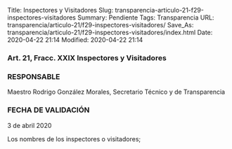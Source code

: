 Title: Inspectores y Visitadores
Slug: transparencia-articulo-21-f29-inspectores-visitadores
Summary: Pendiente
Tags: Transparencia
URL: transparencia/articulo-21/f29-inspectores-visitadores/
Save_As: transparencia/articulo-21/f29-inspectores-visitadores/index.html
Date: 2020-04-22 21:14
Modified: 2020-04-22 21:14


### Art. 21, Fracc. XXIX Inspectores y Visitadores

### RESPONSABLE

Maestro Rodrigo González Morales, Secretario Técnico y de Transparencia

### FECHA DE VALIDACIÓN

3 de abril 2020

Los nombres de los inspectores o visitadores;


